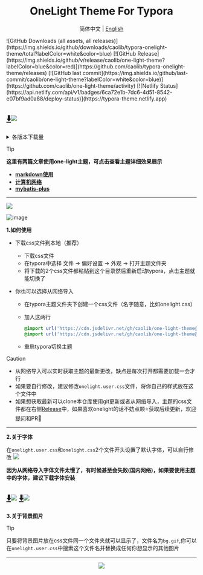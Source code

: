<h1 align='center'>OneLight Theme For Typora</h1>

  <p align="center">
    <a>简体中文</a>
    |
    <a href="./README_en.md">English</a>
  </p>
![GitHub Downloads (all assets, all releases)](https://img.shields.io/github/downloads/caolib/typora-onelight-theme/total?labelColor=white&color=blue)
[![GitHub Release](https://img.shields.io/github/v/release/caolib/one-light-theme?labelColor=blue&color=red)](https://github.com/caolib/typora-onelight-theme/releases)
[![GitHub last commit](https://img.shields.io/github/last-commit/caolib/one-light-theme?labelColor=white&color=blue)](https://github.com/caolib/one-light-theme/activity)
[![Netlify Status](https://api.netlify.com/api/v1/badges/6ca72e1b-7dc6-4d51-8542-e07bf9ad0a88/deploy-status)](https://typora-theme.netlify.app)

[⬇️![](https://img.shields.io/badge/点击下载最新-white)](https://github.com/caolib/typora-onelight-theme/releases/latest/download/onelight.zip)
---

<details>
  <summary>各版本下载量</summary>
  <img src="https://img.shields.io/github/downloads/caolib/typora-onelight-theme/v0.2.4/total"></br>
  <img src="https://img.shields.io/github/downloads/caolib/typora-onelight-theme/v0.2.3/total"></br>
  <img src="https://img.shields.io/github/downloads/caolib/typora-onelight-theme/v0.2.2/total"/></br>
  <img src="https://img.shields.io/github/downloads/caolib/typora-onelight-theme/v0.2.1/total"/></br>
  <img src="https://img.shields.io/github/downloads/caolib/typora-onelight-theme/v0.1.0/total"/></br>
  <img src="https://img.shields.io/github/downloads/caolib/typora-onelight-theme/v0.0.6/total"/></br>
  <img src="https://img.shields.io/github/downloads/caolib/typora-onelight-theme/v0.0.5/total"/></br>
</details>

> [!tip]
> **这里有两篇文章使用one-light主题，可点击查看主题详细效果展示**
>
> - **[markdown使用](https://bin-sites.pages.dev/markdown-doc/markdown-learn)**
> - **[计算机网络](https://bin-sites.pages.dev/net/计算机网络)**
> - **[mybatis-plus](https://bin-sites.pages.dev/mp)**

---

![](https://s2.loli.net/2024/12/15/8owUutvPmiQxCWI.png)

![image](https://s2.loli.net/2024/12/15/8yOnx3Kkj2htecp.png)

**1.如何使用**

- 下载css文件到本地（推荐）
  - 下载css文件
  - 在typora中选择 文件 → 偏好设置 → 外观 → 打开主题文件夹
  - 将下载的2个css文件都粘贴到这个目录然后重新启动typora，点击主题就能切换了

- 你也可以选择从网络导入

  - 在typora主题文件夹下创建一个css文件（名字随意，比如onelight.css）

  - 加入这两行

    ```css
    @import url('https://cdn.jsdelivr.net/gh/caolib/one-light-theme@main/onelight.css');
    @import url('https://cdn.jsdelivr.net/gh/caolib/one-light-theme@main/onelight.user.css');
    ```

  - 重启typora切换主题

> [!caution]
>
> - 从网络导入可以实时获取主题的最新更改，缺点是每次打开都需要加载一会才行
> - 如果要自行修改，建议修改`onelight.user.css`文件，将你自己的样式放在这个文件中
> - 如果想获取最新可以clone本仓库使用git更新或者从网络导入，主题的css文件都在右侧[Release](https://github.com/caolib/theme.typora.io/releases)中，如果喜欢onelight的话不妨点颗⭐获取后续更新，欢迎[提问](https://github.com/caolib/typora-onelight-theme/issues)和PR👏

---

**2.关于字体**

在`onelight.user.css`和`onelight.css`2个文件开头设置了默认字体，可以自行修改
![](https://github.com/user-attachments/assets/ab75260f-cff0-43b7-b8e5-dfea38e8525c)

**因为从网络导入字体文件太慢了，有时候甚至会失败(国内网络)，如果要使用主题中的字体，建议下载字体安装**

[⬇️![](https://img.shields.io/badge/下载CascadiaCode字体-white)](https://clb-cdn.pages.dev/fonts/CascadiaCode.ttf)
[⬇️![](https://img.shields.io/badge/下载喵字果汁体-white)](https://clb-cdn.pages.dev/fonts/MiaoZi-GuoZhiTi.ttf)
---

**3.关于背景图片**

> [!tip]
>
> 只要将背景图片放在css文件同一个文件夹就可以显示了，文件名为`bg.gif`,你可以在`onelight.user.css`中搜索这个文件名并替换成任何你想显示的其他图片



---



<div align=center>
  <img src="https://counter.seku.su/cmoe?name=caolib&theme=r34"/>
</div>
